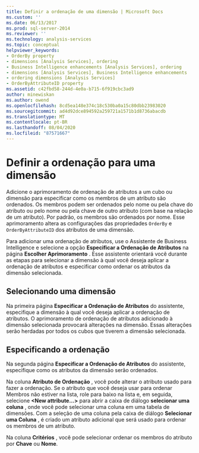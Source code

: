 ```yaml
---
title: Definir a ordenação de uma dimensão | Microsoft Docs
ms.custom: ''
ms.date: 06/13/2017
ms.prod: sql-server-2014
ms.reviewer: ''
ms.technology: analysis-services
ms.topic: conceptual
helpviewer_keywords:
- OrderBy property
- dimensions [Analysis Services], ordering
- Business Intelligence enhancements [Analysis Services], ordering
- dimensions [Analysis Services], Business Intelligence enhancements
- ordering dimensions [Analysis Services]
- OrderByAttributeID property
ms.assetid: c42fbd58-244d-4e0a-b715-6f919cbc3ad9
author: minewiskan
ms.author: owend
ms.openlocfilehash: 8cd5ea148e374c18c530ba0a15c80dbb23983020
ms.sourcegitcommit: ad4d92dce894592a259721a1571b1d8736abacdb
ms.translationtype: MT
ms.contentlocale: pt-BR
ms.lasthandoff: 08/04/2020
ms.locfileid: "87571667"
---
```

# <a name="define-the-ordering-for-a-dimension"></a>Definir a ordenação para uma dimensão
  Adicione o aprimoramento de ordenação de atributos a um cubo ou dimensão para especificar como os membros de um atributo são ordenados. Os membros podem ser ordenados pelo nome ou pela chave do atributo ou pelo nome ou pela chave de outro atributo (com base na relação de um atributo). Por padrão, os membros são ordenados por nome. Esse aprimoramento altera as configurações das propriedades `OrderBy` e `OrderByAttributeID` dos atributos de uma dimensão.  
  
 Para adicionar uma ordenação de atributos, use o Assistente de Business Intelligence e selecione a opção **Especificar a Ordenação de Atributos** na página **Escolher Aprimoramento** . Esse assistente orientará você durante as etapas para selecionar a dimensão à qual você deseja aplicar a ordenação de atributos e especificar como ordenar os atributos da dimensão selecionada.  
  
## <a name="selecting-a-dimension"></a>Selecionando uma dimensão  
 Na primeira página **Especificar a Ordenação de Atributos** do assistente, especifique a dimensão à qual você deseja aplicar a ordenação de atributos. O aprimoramento de ordenação de atributos adicionado à dimensão selecionada provocará alterações na dimensão. Essas alterações serão herdadas por todos os cubos que tiverem a dimensão selecionada.  
  
## <a name="specifying-ordering"></a>Especificando a ordenação  
 Na segunda página **Especificar a Ordenação de Atributos** do assistente, especifique como os atributos da dimensão serão ordenados.  
  
 Na coluna **Atributo de Ordenação** , você pode alterar o atributo usado para fazer a ordenação. Se o atributo que você deseja usar para ordenar Membros não estiver na lista, role para baixo na lista e, em seguida, selecione **\<New attribute...>** para abrir a caixa de diálogo **selecionar uma coluna** , onde você pode selecionar uma coluna em uma tabela de dimensões. Com a seleção de uma coluna pela caixa de diálogo **Selecionar uma Coluna** , é criado um atributo adicional que será usado para ordenar os membros de um atributo.  
  
 Na coluna **Critérios** , você pode selecionar ordenar os membros do atributo por **Chave** ou **Nome**.  
  
  

